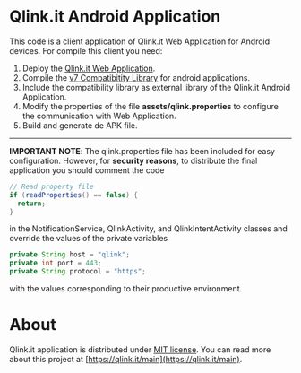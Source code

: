 # Qlink.it Android Application

This code is a client application of Qlink.it Web Application for Android devices.
For compile this client you need:

1. Deploy the [Qlink.it Web Application](https://github.com/qlinkit/webapp).
2. Compile the [v7 Compatibitity Library](https://github.com/qlinkit/support-v7-appcompat) for android applications.
3. Include the compatibility library as external library of the Qlink.it Android Application.
4. Modify the properties of the file **assets/qlink.properties** to configure the communication with Web Application.
5. Build and generate de APK file.

____
**IMPORTANT NOTE**: 
The qlink.properties file has been included for easy configuration. However, for **security reasons**, to distribute the final application you should comment the code

```java
// Read property file
if (readProperties() == false) {
  return;
}
```
in the NotificationService, QlinkActivity, and QlinkIntentActivity classes and override the values of the private variables

```java
private String host = "qlink";
private int port = 443;
private String protocol = "https";
```

with the values corresponding to their productive environment.

# About
Qlink.it application is distributed under [MIT license](https://opensource.org/licenses/MIT). You can read more about this project at [https://qlink.it/main](https://qlink.it/main).
